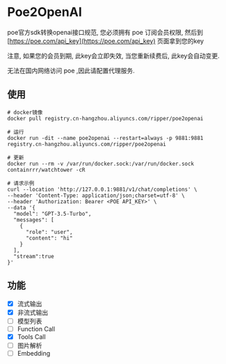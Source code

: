 # Poe2OpenAI

poe官方sdk转换openai接口规范, 您必须拥有 poe 订阅会员权限, 然后到 [https://poe.com/api_key](https://poe.com/api_key) 页面拿到您的key   

注意, 如果您的会员到期, 此key会立即失效, 当您重新续费后, 此key会自动变更.   

无法在国内网络访问 poe ,因此请配置代理服务.

## 使用

```shell
# docker镜像
docker pull registry.cn-hangzhou.aliyuncs.com/ripper/poe2openai

# 运行
docker run -dit --name poe2openai --restart=always -p 9881:9881 registry.cn-hangzhou.aliyuncs.com/ripper/poe2openai

# 更新
docker run --rm -v /var/run/docker.sock:/var/run/docker.sock containrrr/watchtower -cR
```

```shell
# 请求示例
curl --location 'http://127.0.0.1:9881/v1/chat/completions' \
--header 'Content-Type: application/json;charset=utf-8' \
--header 'Authorization: Bearer <POE API_KEY>' \
--data '{
  "model": "GPT-3.5-Turbo",
  "messages": [
    {
      "role": "user",
      "content": "hi"
    }
  ],
  "stream":true
}'
```

## 功能

- [x] 流式输出
- [x] 非流式输出
- [ ] 模型列表
- [ ] Function Call
- [x] Tools Call
- [ ] 图片解析
- [ ] Embedding
